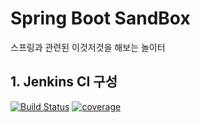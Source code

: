 # Spring Boot SandBox
스프링과 관련된 이것저것을 해보는 놀이터

## 1. Jenkins CI 구성
[![Build Status](https://jenkins.riyenas.dev/job/Sandbox_Pipeline/badge/icon)](https://jenkins.riyenas.dev/job/Sandbox_Pipeline/)
[![coverage](https://img.shields.io/jenkins/coverage/api.svg?jobUrl=https://jenkins.riyenas.dev/job/Sandbox_Pipeline/)](https://jenkins.riyenas.dev/job/Sandbox_Pipeline/coverage/)

